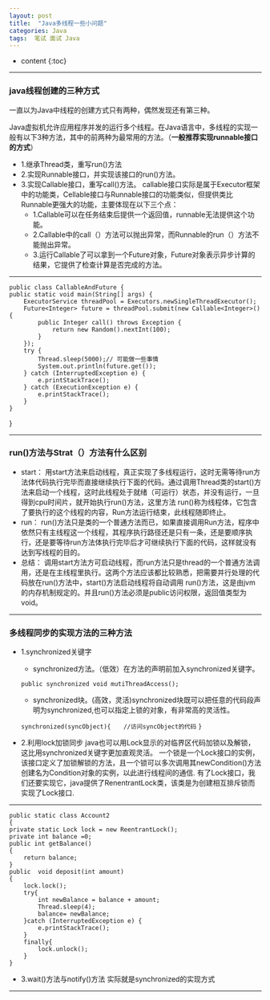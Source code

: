 ```yaml
---
layout: post
title:  "Java多线程一些小问题"
categories: Java
tags:  笔试 面试 Java
---
```


* content
{:toc}


---

### java线程创建的三种方式
一直以为Java中线程的创建方式只有两种，偶然发现还有第三种。

Java虚拟机允许应用程序并发的运行多个线程。在Java语言中，多线程的实现一般有以下3种方法，其中的前两种为最常用的方法。（**一般推荐实现runnable接口的方式**）

 - 1.继承Thread类，重写run()方法
 - 2.实现Runnable接口，并实现该接口的run()方法。
 - 3.实现Callable接口，重写call()方法。
    callable接口实际是属于Executor框架中的功能类，Cellable接口与Runnable接口的功能类似，但提供类比Runnable更强大的功能，主要体现在以下三个点：
     - 1.Callable可以在任务结束后提供一个返回值，runnable无法提供这个功能。
     - 2.Callable中的call（）方法可以抛出异常，而Runnable的run（）方法不能抛出异常。
     - 3.运行Callable了可以拿到一个Future对象，Future对象表示异步计算的结果，它提供了检查计算是否完成的方法。
***
    public class CallableAndFuture {
    public static void main(String[] args) {
        ExecutorService threadPool = Executors.newSingleThreadExecutor();
        Future<Integer> future = threadPool.submit(new Callable<Integer>() {
            public Integer call() throws Exception {
                return new Random().nextInt(100);
            }
        });
        try {
            Thread.sleep(5000);// 可能做一些事情
            System.out.println(future.get());
        } catch (InterruptedException e) {
            e.printStackTrace();
        } catch (ExecutionException e) {
            e.printStackTrace();
        }
    }
}

---

 ### run()方法与Strat（）方法有什么区别
 -  start：
用start方法来启动线程，真正实现了多线程运行，这时无需等待run方法体代码执行完毕而直接继续执行下面的代码。通过调用Thread类的start()方法来启动一个线程，这时此线程处于就绪（可运行）状态，并没有运行，一旦得到cpu时间片，就开始执行run()方法，这里方法 run()称为线程体，它包含了要执行的这个线程的内容，Run方法运行结束，此线程随即终止。
 - run：
run()方法只是类的一个普通方法而已，如果直接调用Run方法，程序中依然只有主线程这一个线程，其程序执行路径还是只有一条，还是要顺序执行，还是要等待run方法体执行完毕后才可继续执行下面的代码，这样就没有达到写线程的目的。
- 总结：
调用start方法方可启动线程，而run方法只是thread的一个普通方法调用，还是在主线程里执行。这两个方法应该都比较熟悉，把需要并行处理的代码放在run()方法中，start()方法启动线程将自动调用 run()方法，这是由jvm的内存机制规定的。并且run()方法必须是public访问权限，返回值类型为void。

---

### 多线程同步的实现方法的三种方法
- 1.synchronized关键字
    * synchronized方法。（低效）在方法的声明前加入synchronized关键字。
    
    `public synchronized void mutiThreadAccess();`

    * synchronized块。(高效，灵活)synchronized块既可以把任意的代码段声明为synchronized,也可以指定上锁的对象，有非常高的灵活性。
    
    `synchronized(syncObject){`
    `   //访问syncObject的代码`
    `}`
- 2.利用lock加锁同步
java也可以用Lock显示的对临界区代码加锁以及解锁，这比用synchronized关键字更加直观灵活。
一个锁是一个Lock接口的实例，该接口定义了加锁解锁的方法，且一个锁可以多次调用其newCondition()方法创建名为Condition对象的实例，以此进行线程间的通信.
有了Lock接口，我们还要实现它，java提供了RenentrantLock类，该类是为创建相互排斥锁而实现了Lock接口.

***
    public static class Account2
    {
    private static Lock lock = new ReentrantLock();
    private int balance =0;
    public int getBalance()
    {
        return balance;
    }
    public  void deposit(int amount)
    {
        lock.lock();
        try{
            int newBalance = balance + amount;
            Thread.sleep(4);   
            balance= newBalance;
        }catch (InterruptedException e) {
            e.printStackTrace();
        }
        finally{
            lock.unlock();
        }
    }

- 3.wait()方法与notify()方法
    实际就是synchronized的实现方式
---


